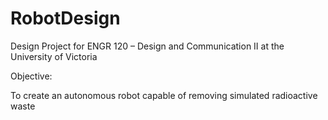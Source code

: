 # RobotDesign
Design Project for ENGR 120 – Design and Communication II at the University of Victoria

Objective:

  To create an autonomous robot capable of removing simulated radioactive waste
